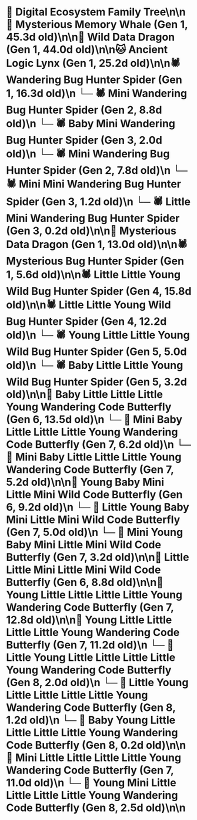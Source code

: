 # 🌳 Digital Ecosystem Family Tree\n\n🐋 Mysterious Memory Whale (Gen 1, 45.3d old)\n\n🐉 Wild Data Dragon (Gen 1, 44.0d old)\n\n🐱 Ancient Logic Lynx (Gen 1, 25.2d old)\n\n🕷️ Wandering Bug Hunter Spider (Gen 1, 16.3d old)\n  └─ 🕷️ Mini Wandering Bug Hunter Spider (Gen 2, 8.8d old)\n    └─ 🕷️ Baby Mini Wandering Bug Hunter Spider (Gen 3, 2.0d old)\n  └─ 🕷️ Mini Wandering Bug Hunter Spider (Gen 2, 7.8d old)\n    └─ 🕷️ Mini Mini Wandering Bug Hunter Spider (Gen 3, 1.2d old)\n    └─ 🕷️ Little Mini Wandering Bug Hunter Spider (Gen 3, 0.2d old)\n\n🐉 Mysterious Data Dragon (Gen 1, 13.0d old)\n\n🕷️ Mysterious Bug Hunter Spider (Gen 1, 5.6d old)\n\n🕷️ Little Little Young Wild Bug Hunter Spider (Gen 4, 15.8d old)\n\n🕷️ Little Little Young Wild Bug Hunter Spider (Gen 4, 12.2d old)\n  └─ 🕷️ Young Little Little Young Wild Bug Hunter Spider (Gen 5, 5.0d old)\n  └─ 🕷️ Baby Little Little Young Wild Bug Hunter Spider (Gen 5, 3.2d old)\n\n🦋 Baby Little Little Little Young Wandering Code Butterfly (Gen 6, 13.5d old)\n  └─ 🦋 Mini Baby Little Little Little Young Wandering Code Butterfly (Gen 7, 6.2d old)\n  └─ 🦋 Mini Baby Little Little Little Young Wandering Code Butterfly (Gen 7, 5.2d old)\n\n🦋 Young Baby Mini Little Mini Wild Code Butterfly (Gen 6, 9.2d old)\n  └─ 🦋 Little Young Baby Mini Little Mini Wild Code Butterfly (Gen 7, 5.0d old)\n  └─ 🦋 Mini Young Baby Mini Little Mini Wild Code Butterfly (Gen 7, 3.2d old)\n\n🦋 Little Little Mini Little Mini Wild Code Butterfly (Gen 6, 8.8d old)\n\n🦋 Young Little Little Little Little Young Wandering Code Butterfly (Gen 7, 12.8d old)\n\n🦋 Young Little Little Little Little Young Wandering Code Butterfly (Gen 7, 11.2d old)\n  └─ 🦋 Little Young Little Little Little Little Young Wandering Code Butterfly (Gen 8, 2.0d old)\n  └─ 🦋 Little Young Little Little Little Little Young Wandering Code Butterfly (Gen 8, 1.2d old)\n  └─ 🦋 Baby Young Little Little Little Little Young Wandering Code Butterfly (Gen 8, 0.2d old)\n\n🦋 Mini Little Little Little Little Young Wandering Code Butterfly (Gen 7, 11.0d old)\n  └─ 🦋 Young Mini Little Little Little Little Young Wandering Code Butterfly (Gen 8, 2.5d old)\n\n